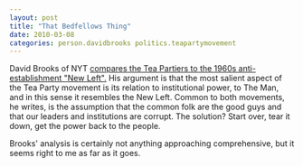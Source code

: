 ```yaml
---
layout: post
title: "That Bedfellows Thing"
date: 2010-03-08
categories: person.davidbrooks politics.teapartymovement
---
```


David Brooks of NYT [compares the Tea Partiers to the 1960s anti-establishment
"New Left".](http://www.nytimes.com/2010/03/05/opinion/05brooks.html) His
argument is that the most salient aspect of the Tea Party movement is its
relation to institutional power, to The Man, and in this sense it resembles the
New Left. Common to both movements, he writes, is the assumption that the
common folk are the good guys and that our leaders and institutions are corrupt.
 The solution? Start over, tear it down, get the power back to the people.

Brooks' analysis is certainly not anything approaching comprehensive, but it
seems right to me as far as it
goes.